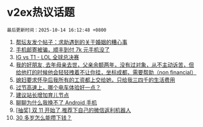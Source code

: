 # v2ex热议话题

`最后更新时间：2025-10-14 16:12:48 +0800`

1. [帮坛友发个帖子：求助遇到的关于婚姻的糟心事](https://www.v2ex.com/t/1164935)
1. [手机邮寄被骗，顺丰到付 7k 元手机没了](https://www.v2ex.com/t/1164930)
1. [IG vs T1 - LOL 全球总决赛](https://www.v2ex.com/t/1165015)
1. [我的好朋友, 去年母亲去世，父亲余额两年，没有过对象，从不主动诉苦，但给他打的时候他会轻轻拽着不让你挂，坐标成都，需要帮助（non financial）](https://www.v2ex.com/t/1165014)
1. [媳妇要求怀孕后我所有的工资都上交给她，只给我三四千的生活费用](https://www.v2ex.com/t/1165056)
1. [过节高速上，哪个电车体验好一点？](https://www.v2ex.com/t/1165006)
1. [建议站长增加育儿节点](https://www.v2ex.com/t/1165024)
1. [聊聊为什么我换不了 Android 手机](https://www.v2ex.com/t/1165043)
1. [[抽奖] 双 11 开始了,推荐下自己的微信返利机器人](https://www.v2ex.com/t/1165099)
1. [30 多岁怎么能攒下钱？](https://www.v2ex.com/t/1165096)

